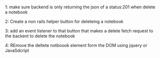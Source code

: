 1: make sure backend is only returning the json of a status:201 when delete a notebook

2: Create a non rails helper button for deleteing a notebook

3: add an event listener to that button that makes a delete fetch request to the backent to delete the notebook

4: REmove the deltete notboook element form the DOM using jquery or JavaSdcript

